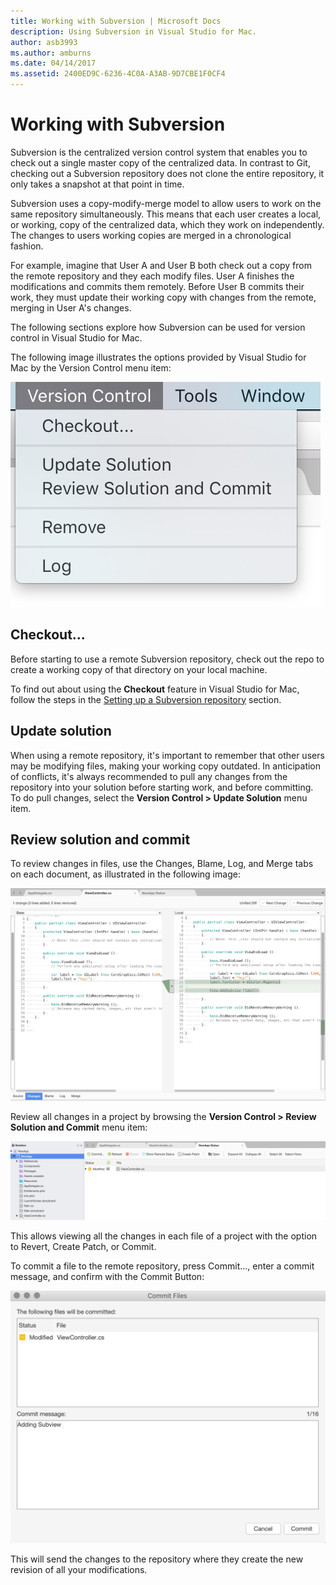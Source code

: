 ```yaml
---
title: Working with Subversion | Microsoft Docs
description: Using Subversion in Visual Studio for Mac.
author: asb3993
ms.author: amburns
ms.date: 04/14/2017
ms.assetid: 2400ED9C-6236-4C0A-A3AB-9D7CBE1F0CF4
---
```


# Working with Subversion

Subversion is the centralized version control system that enables you to check out a single master copy of the centralized data. In contrast to Git, checking out a Subversion repository does not clone the entire repository, it only takes a snapshot at that point in time.

Subversion uses a copy-modify-merge model to allow users to work on the same repository simultaneously. This means that each user creates a local, or working, copy of the centralized data, which they work on independently. The changes to users working copies are merged in a chronological fashion.

For example, imagine that User A and User B both check out a copy from the remote repository and they each modify files. User A finishes the modifications and commits them remotely. Before User B commits their work, they must update their working copy with changes from the remote, merging in User A's changes.

The following sections explore how Subversion can be used for version control in Visual Studio for Mac.

The following image illustrates the options provided by Visual Studio for Mac by the Version Control menu item:

![Version Control menu items](media/version-control-svnVersionControlMenu.png)

## Checkout...

Before starting to use a remote Subversion repository, check out the repo to create a working copy of that directory on your local machine.

To find out about using the **Checkout** feature in Visual Studio for Mac, follow the steps in the [Setting up a Subversion repository](~/set-up-subversion-repository.md) section.

## Update solution

When using a remote repository, it's important to remember that other users may be modifying files, making your working copy outdated. In anticipation of conflicts, it's always recommended to pull any changes from the repository into your solution before starting work, and before committing. To do pull changes, select the **Version Control > Update Solution** menu item.

## Review solution and commit

To review changes in files, use the Changes, Blame, Log, and Merge tabs on each document, as illustrated in the following image:

![Version Control Tabs](media/version-control-vcTabs.png)

Review all changes in a project by browsing the **Version Control > Review Solution and Commit** menu item:

![Review Solution](media/version-control-vcStatus.png)

This allows viewing all the changes in each file of a project with the option to Revert, Create Patch, or Commit.

To commit a file to the remote repository, press Commit..., enter a commit message, and confirm with the Commit Button:


![Committing a file](media/version-control-svnCommit.png)

This will send the changes to the repository where they create the new revision of all your modifications.
